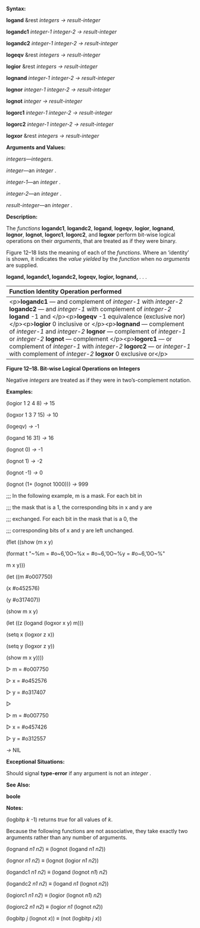  

**Syntax:** 

**logand** &rest *integers → result-integer* 

**logandc1** *integer-1 integer-2 → result-integer* 

**logandc2** *integer-1 integer-2 → result-integer* 

**logeqv** &rest *integers → result-integer* 

**logior** &rest *integers → result-integer* 

**lognand** *integer-1 integer-2 → result-integer* 

**lognor** *integer-1 integer-2 → result-integer* 

**lognot** *integer → result-integer* 

**logorc1** *integer-1 integer-2 → result-integer* 

**logorc2** *integer-1 integer-2 → result-integer* 

**logxor** &rest *integers → result-integer* 

**Arguments and Values:** 

*integers*—*integers*. 

*integer*—an *integer* . 

*integer-1*—an *integer* . 

*integer-2*—an *integer* . 

*result-integer*—an *integer* . 

**Description:** 

The *functions* **logandc1**, **logandc2**, **logand**, **logeqv**, **logior**, **lognand**, **lognor**, **lognot**, **logorc1**, **logorc2**, and **logxor** perform bit-wise logical operations on their *arguments*, that are treated as if they were binary. 

Figure 12–18 lists the meaning of each of the *functions*. Where an ‘identity’ is shown, it indicates the *value yielded* by the *function* when no *arguments* are supplied. 



 

 

**logand, logandc1, logandc2, logeqv, logior, lognand,** *. . .* 

|**Function Identity Operation performed**|
| :- |
|&#60;p&#62;**logandc1** — and complement of *integer-1* with *integer-2* **logandc2** — and *integer-1* with complement of *integer-2* **logand** -1 and &#60;/p&#62;&#60;p&#62;**logeqv** -1 equivalence (exclusive nor) &#60;/p&#62;&#60;p&#62;**logior** 0 inclusive or &#60;/p&#62;&#60;p&#62;**lognand** — complement of *integer-1* and *integer-2* **lognor** — complement of *integer-1* or *integer-2* **lognot** — complement &#60;/p&#62;&#60;p&#62;**logorc1** — or complement of *integer-1* with *integer-2* **logorc2** — or *integer-1* with complement of *integer-2* **logxor** 0 exclusive or&#60;/p&#62;|


**Figure 12–18. Bit-wise Logical Operations on Integers** 

Negative *integers* are treated as if they were in two’s-complement notation. 

**Examples:** 

(logior 1 2 4 8) *→* 15 

(logxor 1 3 7 15) *→* 10 

(logeqv) *→* -1 

(logand 16 31) *→* 16 

(lognot 0) *→* -1 

(lognot 1) *→* -2 

(lognot -1) *→* 0 

(lognot (1+ (lognot 1000))) *→* 999 

;;; In the following example, m is a mask. For each bit in 

;;; the mask that is a 1, the corresponding bits in x and y are 

;;; exchanged. For each bit in the mask that is a 0, the 

;;; corresponding bits of x and y are left unchanged. 

(flet ((show (m x y) 

(format t "~%m = #o~6,’0O~%x = #o~6,’0O~%y = #o~6,’0O~%" 

m x y))) 

(let ((m #o007750) 

(x #o452576) 

(y #o317407)) 

(show m x y) 

(let ((z (logand (logxor x y) m))) 

(setq x (logxor z x)) 

(setq y (logxor z y)) 

(show m x y)))) 

&#9655; m = #o007750 



 

 

&#9655; x = #o452576 

&#9655; y = #o317407 

&#9655; 

&#9655; m = #o007750 

&#9655; x = #o457426 

&#9655; y = #o312557 

*→* NIL 

**Exceptional Situations:** 

Should signal **type-error** if any argument is not an *integer* . 

**See Also:** 

**boole** 

**Notes:** 

(logbitp *k* -1) returns *true* for all values of *k*. 

Because the following functions are not associative, they take exactly two arguments rather than any number of arguments. 

(lognand *n1 n2*) *≡* (lognot (logand *n1 n2*)) 

(lognor *n1 n2*) *≡* (lognot (logior *n1 n2*)) 

(logandc1 *n1 n2*) *≡* (logand (lognot *n1*) *n2*) 

(logandc2 *n1 n2*) *≡* (logand *n1* (lognot *n2*)) 

(logiorc1 *n1 n2*) *≡* (logior (lognot *n1*) *n2*) 

(logiorc2 *n1 n2*) *≡* (logior *n1* (lognot *n2*)) 

(logbitp *j* (lognot *x*)) *≡* (not (logbitp *j x*)) 

